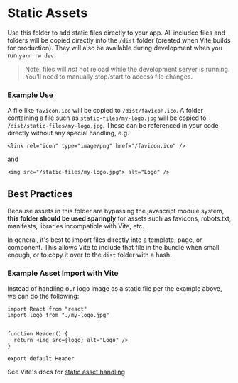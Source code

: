# Static Assets
Use this folder to add static files directly to your app. All included files and folders will be copied directly into the `/dist` folder (created when Vite builds for production). They will also be available during development when you run `yarn rw dev`.
>Note: files will *not* hot reload while the development server is running. You'll need to manually stop/start to access file changes.

### Example Use
A file like `favicon.ico` will be copied to `/dist/favicon.ico`. A folder containing a file such as `static-files/my-logo.jpg` will be copied to `/dist/static-files/my-logo.jpg`. These can be referenced in your code directly without any special handling, e.g.
```
<link rel="icon" type="image/png" href="/favicon.ico" />
```
and
```
<img src="/static-files/my-logo.jpg"> alt="Logo" />
```


## Best Practices
Because assets in this folder are bypassing the javascript module system, **this folder should be used sparingly** for assets such as favicons, robots.txt, manifests, libraries incompatible with Vite, etc.

In general, it's best to import files directly into a template, page, or component. This allows Vite to include that file in the bundle when small enough, or to copy it over to the `dist` folder with a hash.

### Example Asset Import with Vite
Instead of handling our logo image as a static file per the example above, we can do the following:
```
import React from "react"
import logo from "./my-logo.jpg"


function Header() {
  return <img src={logo} alt="Logo" />
}

export default Header
```

See Vite's docs for [static asset handling](https://vitejs.dev/guide/assets.html)
